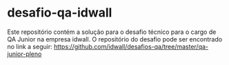 # desafio-qa-idwall
Este repositório contém a solução para o desafio técnico para o cargo de QA Junior na empresa idwall.
O repositório do desafio pode ser encontrado no link a seguir: https://github.com/idwall/desafios-qa/tree/master/qa-junior-pleno
